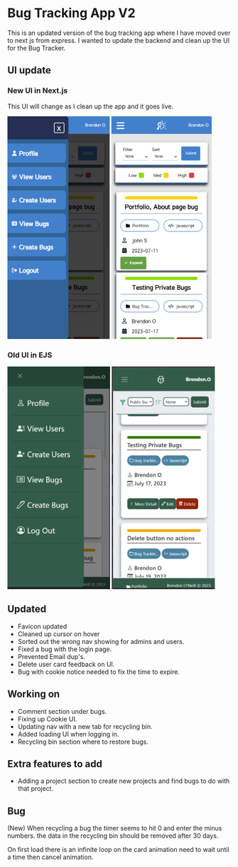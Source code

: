 # Bug Tracking App V2
This is an updated version of the bug tracking app where I have moved over to next js from express. I wanted to update the backend and clean up the UI for the Bug Tracker.

## UI update
### New UI in Next.js
This UI will change as I clean up the app and it goes live. 

<img src="public/new-bug-1.png" height="500"> <img src="public/new-bug-2.png" height="500">

### Old UI in EJS
<img src="public/old-bug-1.png" height="500"> <img src="public/old-bug-2.png" height="500">
 

## Updated
- Favicon updated
- Cleaned up cursor on hover
- Sorted out the wrong nav showing for admins and users.
- Fixed a bug with the login page.
- Prevented Email dup's.
- Delete user card feedback on UI.
- Bug with cookie notice needed to fix the time to expire.

## Working on
- Comment section under bugs.
- Fixing up Cookie UI.
- Updating nav with a new tab for recycling bin.
- Added loading UI when logging in.
- Recycling bin section where to restore bugs.

## Extra features to add
- Adding a project section to create new projects and find bugs to do with that project.

## Bug
(New) When recycling a bug the timer seems to hit 0 and enter the minus numbers. the data in the recycling bin should be removed after 30 days.

On first load there is an infinite loop on the card animation need to wait until a time then cancel animation. 


